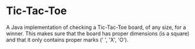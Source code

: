 # Tic-Tac-Toe

A Java implementation of checking a Tic-Tac-Toe board, of any size, for a winner. This makes sure that the board has proper dimensions (is a square) and that it only contains proper marks (' ', 'X', 'O').
